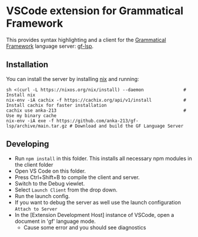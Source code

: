 # VSCode extension for Grammatical Framework

This provides syntax highlighting and a client for the [Grammatical Framework](https://www.grammaticalframework.org/) language server: [gf-lsp](https://github.com/anka-213/gf-lsp).

## Installation

You can install the server by installing [nix](https://nixos.org/) and running:
```
sh <(curl -L https://nixos.org/nix/install) --daemon               # Install nix
nix-env -iA cachix -f https://cachix.org/api/v1/install            # Install cachix for faster installation
cachix use anka-213                                                # Use my binary cache
nix-env -iA exe -f https://github.com/anka-213/gf-lsp/archive/main.tar.gz # Download and build the GF Language Server
```

## Developing

- Run `npm install` in this folder. This installs all necessary npm modules in the client folder
- Open VS Code on this folder.
- Press Ctrl+Shift+B to compile the client and server.
- Switch to the Debug viewlet.
- Select `Launch Client` from the drop down.
- Run the launch config.
- If you want to debug the server as well use the launch configuration `Attach to Server`
- In the [Extension Development Host] instance of VSCode, open a document in 'gf' language mode.
  - Cause some error and you should see diagnostics
